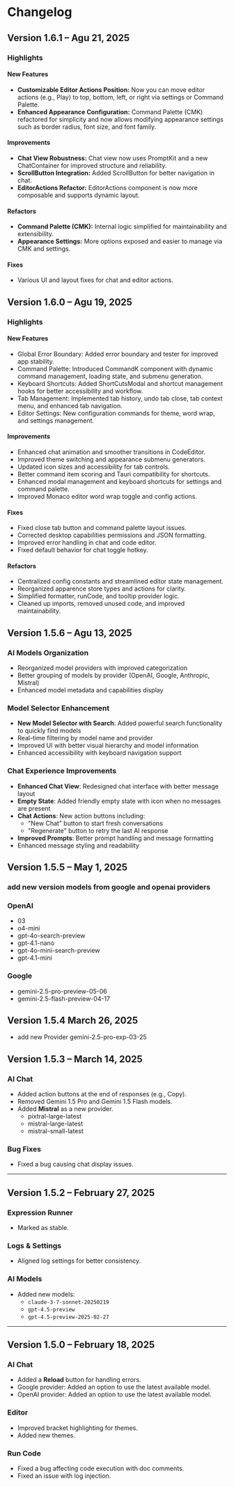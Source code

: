 # Changelog

## Version 1.6.1 – Agu 21, 2025

### Highlights

#### New Features

- **Customizable Editor Actions Position:** Now you can move editor actions (e.g., Play) to top, bottom, left, or right via settings or Command Palette.
- **Enhanced Appearance Configuration:** Command Palette (CMK) refactored for simplicity and now allows modifying appearance settings such as border radius, font size, and font family.

#### Improvements

- **Chat View Robustness:** Chat view now uses PromptKit and a new ChatContainer for improved structure and reliability.
- **ScrollButton Integration:** Added ScrollButton for better navigation in chat.
- **EditorActions Refactor:** EditorActions component is now more composable and supports dynamic layout.

#### Refactors

- **Command Palette (CMK):** Internal logic simplified for maintainability and extensibility.
- **Appearance Settings:** More options exposed and easier to manage via CMK and settings.

#### Fixes

- Various UI and layout fixes for chat and editor actions.

## Version 1.6.0 – Agu 19, 2025

### Highlights

#### New Features

- Global Error Boundary: Added error boundary and tester for improved app stability.
- Command Palette: Introduced CommandK component with dynamic command management, loading state, and submenu generation.
- Keyboard Shortcuts: Added ShortCutsModal and shortcut management hooks for better accessibility and workflow.
- Tab Management: Implemented tab history, undo tab close, tab context menu, and enhanced tab navigation.
- Editor Settings: New configuration commands for theme, word wrap, and settings management.

#### Improvements

- Enhanced chat animation and smoother transitions in CodeEditor.
- Improved theme switching and appearance submenu generators.
- Updated icon sizes and accessibility for tab controls.
- Better command item scoring and Tauri compatibility for shortcuts.
- Enhanced modal management and keyboard shortcuts for settings and command palette.
- Improved Monaco editor word wrap toggle and config actions.

#### Fixes

- Fixed close tab button and command palette layout issues.
- Corrected desktop capabilities permissions and JSON formatting.
- Improved error handling in chat and code editor.
- Fixed default behavior for chat toggle hotkey.

#### Refactors

- Centralized config constants and streamlined editor state management.
- Reorganized apparence store types and actions for clarity.
- Simplified formatter, runCode, and tooltip provider logic.
- Cleaned up imports, removed unused code, and improved maintainability.

## Version 1.5.6 – Agu 13, 2025

### AI Models Organization

- Reorganized model providers with improved categorization
- Better grouping of models by provider (OpenAI, Google, Anthropic, Mistral)
- Enhanced model metadata and capabilities display

### Model Selector Enhancement

- **New Model Selector with Search**: Added powerful search functionality to quickly find models
- Real-time filtering by model name and provider
- Improved UI with better visual hierarchy and model information
- Enhanced accessibility with keyboard navigation support

### Chat Experience Improvements

- **Enhanced Chat View**: Redesigned chat interface with better message layout
- **Empty State**: Added friendly empty state with icon when no messages are present
- **Chat Actions**: New action buttons including:
  - "New Chat" button to start fresh conversations
  - "Regenerate" button to retry the last AI response
- **Improved Prompts**: Better prompt handling and message formatting
- Enhanced message styling and readability

## Version 1.5.5 – May 1, 2025

### add new version models from google and openai providers

### OpenAI

- 03
- o4-mini
- gpt-4o-search-preview
- gpt-4.1-nano
- gpt-4o-mini-search-preview
- gpt-4.1-mini

### Google

- gemini-2.5-pro-preview-05-06
- gemini-2.5-flash-preview-04-17

## Version 1.5.4 March 26, 2025

- add new Provider gemini-2.5-pro-exp-03-25

## Version 1.5.3 – March 14, 2025

### AI Chat

- Added action buttons at the end of responses (e.g., Copy).
- Removed Gemini 1.5 Pro and Gemini 1.5 Flash models.
- Added **Mistral** as a new provider.
  - pixtral-large-latest
  - mistral-large-latest
  - mistral-small-latest

### Bug Fixes

- Fixed a bug causing chat display issues.

---

## Version 1.5.2 – February 27, 2025

### Expression Runner

- Marked as stable.

### Logs & Settings

- Aligned log settings for better consistency.

### AI Models

- Added new models:
  - `claude-3-7-sonnet-20250219`
  - `gpt-4.5-preview`
  - `gpt-4.5-preview-2025-02-27`

---

## Version 1.5.0 – February 18, 2025

### AI Chat

- Added a **Reload** button for handling errors.
- Google provider: Added an option to use the latest available model.
- OpenAI provider: Added an option to use the latest available model.

### Editor

- Improved bracket highlighting for themes.
- Added new themes.

### Run Code

- Fixed a bug affecting code execution with doc comments.
- Fixed an issue with log injection.
